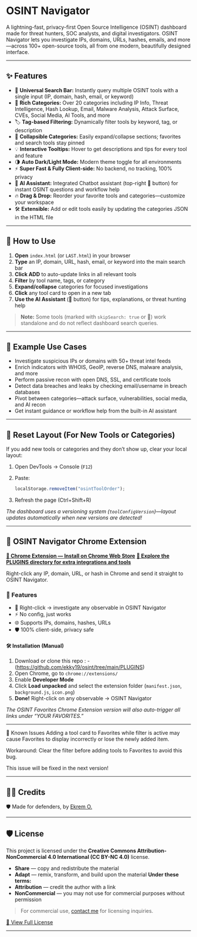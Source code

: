 # OSINT Navigator

A lightning-fast, privacy-first Open Source Intelligence (OSINT) dashboard made for threat hunters, SOC analysts, and digital investigators. OSINT Navigator lets you investigate IPs, domains, URLs, hashes, emails, and more—across 100+ open-source tools, all from one modern, beautifully designed interface.

---

## ✨ Features

* 🔎 **Universal Search Bar:** Instantly query multiple OSINT tools with a single input (IP, domain, hash, email, or keyword)
* 🎯 **Rich Categories:** Over 20 categories including IP Info, Threat Intelligence, Hash Lookup, Email, Malware Analysis, Attack Surface, CVEs, Social Media, AI Tools, and more
* 🏷️ **Tag-based Filtering:** Dynamically filter tools by keyword, tag, or description
* 🧩 **Collapsible Categories:** Easily expand/collapse sections; favorites and search tools stay pinned
* 💡 **Interactive Tooltips:** Hover to get descriptions and tips for every tool and feature
* 🌗 **Auto Dark/Light Mode:** Modern theme toggle for all environments
* ⚡ **Super Fast & Fully Client-side:** No backend, no tracking, 100% privacy
* 🧠 **AI Assistant:** Integrated Chatbot assistant (top-right 🤖 button) for instant OSINT questions and workflow help
* 🔥 **Drag & Drop:** Reorder your favorite tools and categories—customize your workspace
* 🛠️ **Extensible:** Add or edit tools easily by updating the categories JSON in the HTML file

---

## 🚀 How to Use

1. **Open** `index.html` (or `LAST.html`) in your browser
2. **Type** an IP, domain, URL, hash, email, or keyword into the main search bar
3. **Click ADD** to auto-update links in all relevant tools
4. **Filter** by tool name, tags, or category
5. **Expand/collapse** categories for focused investigations
6. **Click** any tool card to open in a new tab
7. **Use the AI Assistant** (🤖 button) for tips, explanations, or threat hunting help

> **Note:** Some tools (marked with `skipSearch: true` or 🔶) work standalone and do not reflect dashboard search queries.

---

## 🧩 Example Use Cases

* Investigate suspicious IPs or domains with 50+ threat intel feeds
* Enrich indicators with WHOIS, GeoIP, reverse DNS, malware analysis, and more
* Perform passive recon with open DNS, SSL, and certificate tools
* Detect data breaches and leaks by checking email/username in breach databases
* Pivot between categories—attack surface, vulnerabilities, social media, and AI recon
* Get instant guidance or workflow help from the built-in AI assistant

---

## 🧼 Reset Layout (For New Tools or Categories)

If you add new tools or categories and they don’t show up, clear your local layout:

1. Open DevTools → Console (`F12`)
2. Paste:

   ```js
   localStorage.removeItem("osintToolOrder");
   ```
3. Refresh the page (Ctrl+Shift+R)

*The dashboard uses a versioning system (`toolConfigVersion`)—layout updates automatically when new versions are detected!*

---

## 🧩 OSINT Navigator Chrome Extension

**[🛒 Chrome Extension — Install on Chrome Web Store](https://chromewebstore.google.com/detail/osint-navigator/bejlkjkhhlbepgecabbjopdjkelfjnim?utm_source=item-share-cb)**
**[🔌 Explore the PLUGINS directory for extra integrations and tools](https://github.com/ekky19/osint/tree/main/PLUGINS)**

Right-click any IP, domain, URL, or hash in Chrome and send it straight to OSINT Navigator.

### 🚀 Features

* 🔎 Right-click → investigate any observable in OSINT Navigator
* ⚡ No config, just works
* 🌐 Supports IPs, domains, hashes, URLs
* 🛡 100% client-side, privacy safe

#### 🛠 Installation (Manual)

1. Download or clone this repo : - (https://github.com/ekky19/osint/tree/main/PLUGINS)
2. Open Chrome, go to `chrome://extensions/`
3. Enable **Developer Mode**
4. Click **Load unpacked** and select the extension folder (`manifest.json`, `background.js`, `icon.png`)
5. **Done!** Right-click on any observable → OSINT Navigator

*The OSINT Favorites Chrome Extension version will also auto-trigger all links under “YOUR FAVORITES.”*

---

🐞 Known Issues
Adding a tool card to Favorites while filter is active may cause Favorites to display incorrectly or lose the newly added item.

Workaround: Clear the filter before adding tools to Favorites to avoid this bug.

This issue will be fixed in the next version!

---

## 👨‍💻 Credits

🛡️ Made for defenders, by [Ekrem O.](https://github.com/ekky19)

---

## 🛡 License

This project is licensed under the **Creative Commons Attribution-NonCommercial 4.0 International (CC BY-NC 4.0)** license.

* **Share** — copy and redistribute the material
* **Adapt** — remix, transform, and build upon the material
  **Under these terms:**
* **Attribution** — credit the author with a link
* **NonCommercial** — you may not use for commercial purposes without permission

> For commercial use, [contact me](mailto:ekremozdemir99@gmail.com) for licensing inquiries.

[🔗 View Full License](https://creativecommons.org/licenses/by-nc/4.0/)

---
